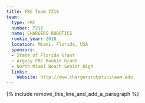 ```yaml
---
title: FRC Team 7216
team:
  type: FRC
  number: 7216
  name: CHARGERS ROBOTICS
  rookie_year: 2018
  location: Miami, Florida, USA
  sponsors:
  - State of Florida Grant
  - Argosy FRC Rookie Grant
  - North Miami Beach Senior High
  links:
    Website: http://www.chargersroboticsteam.edu
---
```


{% include remove_this_line_and_add_a_paragraph %}